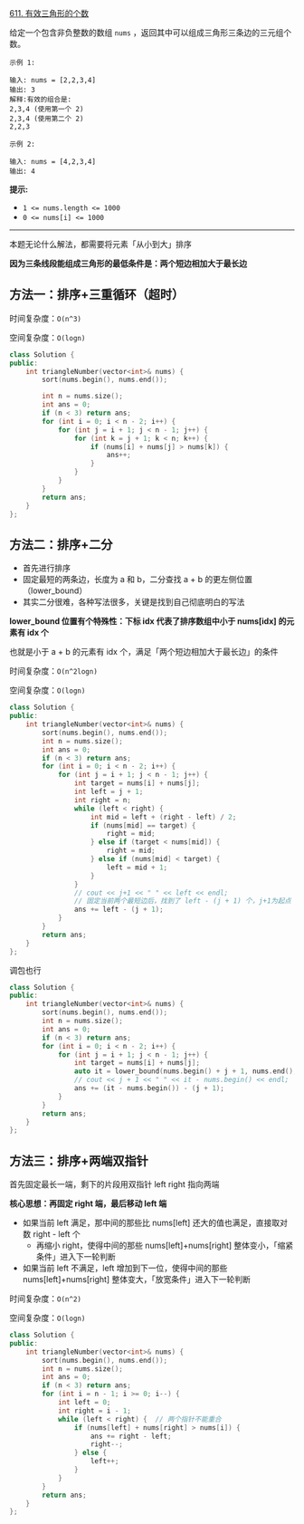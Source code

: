 [611. 有效三角形的个数](https://leetcode-cn.com/problems/valid-triangle-number/)

给定一个包含非负整数的数组 `nums` ，返回其中可以组成三角形三条边的三元组个数。

```
示例 1:

输入: nums = [2,2,3,4]
输出: 3
解释:有效的组合是: 
2,3,4 (使用第一个 2)
2,3,4 (使用第二个 2)
2,2,3

示例 2:

输入: nums = [4,2,3,4]
输出: 4
```

**提示:**

- `1 <= nums.length <= 1000`
- `0 <= nums[i] <= 1000`

---

本题无论什么解法，都需要将元素「从小到大」排序

**因为三条线段能组成三角形的最低条件是：两个短边相加大于最长边**

## 方法一：排序+三重循环（超时）

时间复杂度：`O(n^3)`

空间复杂度：`O(logn)`

```c++
class Solution {
public:
    int triangleNumber(vector<int>& nums) {
        sort(nums.begin(), nums.end());

        int n = nums.size();
        int ans = 0;
        if (n < 3) return ans;
        for (int i = 0; i < n - 2; i++) {
            for (int j = i + 1; j < n - 1; j++) {
                for (int k = j + 1; k < n; k++) {
                    if (nums[i] + nums[j] > nums[k]) {
                        ans++;
                    }
                }
            }
        }
        return ans;
    }
};
```

## 方法二：排序+二分

- 首先进行排序
- 固定最短的两条边，长度为 a 和 b，二分查找 a + b 的更左侧位置（lower_bound）
- 其实二分很难，各种写法很多，关键是找到自己彻底明白的写法

**lower_bound 位置有个特殊性：下标 idx 代表了排序数组中小于 nums[idx] 的元素有 idx 个**

也就是小于 a + b 的元素有 idx 个，满足「两个短边相加大于最长边」的条件

时间复杂度：`O(n^2logn)`

空间复杂度：`O(logn)`

```c++
class Solution {
public:
    int triangleNumber(vector<int>& nums) {
        sort(nums.begin(), nums.end());
        int n = nums.size();
        int ans = 0;
        if (n < 3) return ans;
        for (int i = 0; i < n - 2; i++) {
            for (int j = i + 1; j < n - 1; j++) {
                int target = nums[i] + nums[j];
                int left = j + 1;
                int right = n;
                while (left < right) {
                    int mid = left + (right - left) / 2;
                    if (nums[mid] == target) {
                        right = mid;
                    } else if (target < nums[mid]) {
                        right = mid;
                    } else if (nums[mid] < target) {
                        left = mid + 1;
                    }
                }
                // cout << j+1 << " " << left << endl;
                // 固定当前两个最短边后，找到了 left - (j + 1) 个，j+1为起点
                ans += left - (j + 1);  
            }
        }
        return ans;
    }
};
```

调包也行

```c++
class Solution {
public:
    int triangleNumber(vector<int>& nums) {
        sort(nums.begin(), nums.end());
        int n = nums.size();
        int ans = 0;
        if (n < 3) return ans;
        for (int i = 0; i < n - 2; i++) {
            for (int j = i + 1; j < n - 1; j++) {
                int target = nums[i] + nums[j];
                auto it = lower_bound(nums.begin() + j + 1, nums.end(), target);
                // cout << j + 1 << " " << it - nums.begin() << endl;
                ans += (it - nums.begin()) - (j + 1);
            }
        }
        return ans;
    }
};
```

## 方法三：排序+两端双指针

首先固定最长一端，剩下的片段用双指针 left right 指向两端

**核心思想：再固定 right 端，最后移动 left 端**

- 如果当前 left 满足，那中间的那些比 nums[left] 还大的值也满足，直接取对数 right - left 个
  - 再缩小 right，使得中间的那些 nums[left]+nums[right] 整体变小，「缩紧条件」进入下一轮判断
- 如果当前 left 不满足，left 增加到下一位，使得中间的那些 nums[left]+nums[right] 整体变大，「放宽条件」进入下一轮判断

时间复杂度：`O(n^2)`

空间复杂度：`O(logn)`

```c++
class Solution {
public:
    int triangleNumber(vector<int>& nums) {
        sort(nums.begin(), nums.end());
        int n = nums.size();
        int ans = 0;
        if (n < 3) return ans;
        for (int i = n - 1; i >= 0; i--) {
            int left = 0;
            int right = i - 1;
            while (left < right) {  // 两个指针不能重合
                if (nums[left] + nums[right] > nums[i]) {
                    ans += right - left;
                    right--;
                } else {
                    left++;
                }
            }
        }
        return ans;
    }
};
```

